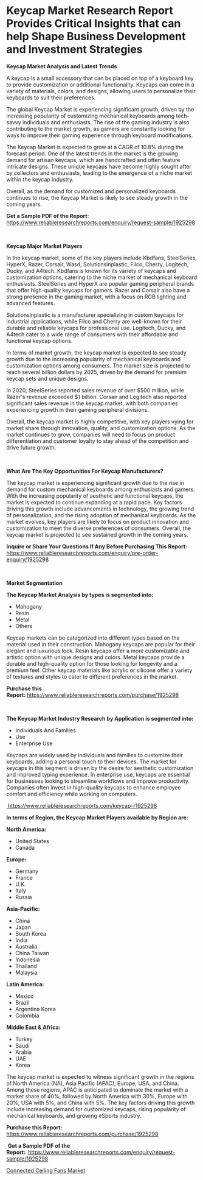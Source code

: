 <p><h1>Keycap Market Research Report Provides Critical Insights that can help Shape Business Development and Investment Strategies</h1></p><p><strong>Keycap Market Analysis and Latest Trends</strong></p>
<p><p>A keycap is a small accessory that can be placed on top of a keyboard key to provide customization or additional functionality. Keycaps can come in a variety of materials, colors, and designs, allowing users to personalize their keyboards to suit their preferences.</p><p>The global Keycap Market is experiencing significant growth, driven by the increasing popularity of customizing mechanical keyboards among tech-savvy individuals and enthusiasts. The rise of the gaming industry is also contributing to the market growth, as gamers are constantly looking for ways to improve their gaming experience through keyboard modifications.</p><p>The Keycap Market is expected to grow at a CAGR of 10.8% during the forecast period. One of the latest trends in the market is the growing demand for artisan keycaps, which are handcrafted and often feature intricate designs. These unique keycaps have become highly sought after by collectors and enthusiasts, leading to the emergence of a niche market within the keycap industry.</p><p>Overall, as the demand for customized and personalized keyboards continues to rise, the Keycap Market is likely to see steady growth in the coming years.</p></p>
<p><strong>Get a Sample PDF of the Report:&nbsp;</strong> <a href="https://www.reliableresearchreports.com/enquiry/request-sample/1925298">https://www.reliableresearchreports.com/enquiry/request-sample/1925298</a></p>
<p>&nbsp;</p>
<p><strong>Keycap Major Market Players</strong></p>
<p><p>In the keycap market, some of the key players include Kbdfans, SteelSeries, HyperX, Razer, Corsair, Wasd, Solutionsinplastic, Filco, Cherry, Logitech, Ducky, and A4tech. Kbdfans is known for its variety of keycaps and customization options, catering to the niche market of mechanical keyboard enthusiasts. SteelSeries and HyperX are popular gaming peripheral brands that offer high-quality keycaps for gamers. Razer and Corsair also have a strong presence in the gaming market, with a focus on RGB lighting and advanced features.</p><p>Solutionsinplastic is a manufacturer specializing in custom keycaps for industrial applications, while Filco and Cherry are well-known for their durable and reliable keycaps for professional use. Logitech, Ducky, and A4tech cater to a wide range of consumers with their affordable and functional keycap options.</p><p>In terms of market growth, the keycap market is expected to see steady growth due to the increasing popularity of mechanical keyboards and customization options among consumers. The market size is projected to reach several billion dollars by 2025, driven by the demand for premium keycap sets and unique designs.</p><p>In 2020, SteelSeries reported sales revenue of over $500 million, while Razer's revenue exceeded $1 billion. Corsair and Logitech also reported significant sales revenue in the keycap market, with both companies experiencing growth in their gaming peripheral divisions.</p><p>Overall, the keycap market is highly competitive, with key players vying for market share through innovation, quality, and customization options. As the market continues to grow, companies will need to focus on product differentiation and customer loyalty to stay ahead of the competition and drive future growth.</p></p>
<p>&nbsp;</p>
<p><strong>What Are The Key Opportunities For Keycap Manufacturers?</strong></p>
<p><p>The keycap market is experiencing significant growth due to the rise in demand for custom mechanical keyboards among enthusiasts and gamers. With the increasing popularity of aesthetic and functional keycaps, the market is expected to continue expanding at a rapid pace. Key factors driving this growth include advancements in technology, the growing trend of personalization, and the rising adoption of mechanical keyboards. As the market evolves, key players are likely to focus on product innovation and customization to meet the diverse preferences of consumers. Overall, the keycap market is projected to see sustained growth in the coming years.</p></p>
<p><strong>Inquire or Share Your Questions If Any Before Purchasing This Report:</strong> <a href="https://www.reliableresearchreports.com/enquiry/pre-order-enquiry/1925298">https://www.reliableresearchreports.com/enquiry/pre-order-enquiry/1925298</a></p>
<p>&nbsp;</p>
<p><strong>Market Segmentation</strong></p>
<p><strong>The Keycap Market Analysis by types is segmented into:</strong></p>
<p><ul><li>Mahogany</li><li>Resin</li><li>Metal</li><li>Others</li></ul></p>
<p><p>Keycap markets can be categorized into different types based on the material used in their construction. Mahogany keycaps are popular for their elegant and luxurious look. Resin keycaps offer a more customizable and artistic option with unique designs and colors. Metal keycaps provide a durable and high-quality option for those looking for longevity and a premium feel. Other keycap materials like acrylic or silicone offer a variety of textures and styles to cater to different preferences in the market.</p></p>
<p><strong>Purchase this Report:&nbsp;</strong><a href="https://www.reliableresearchreports.com/purchase/1925298">https://www.reliableresearchreports.com/purchase/1925298</a></p>
<p>&nbsp;</p>
<p><strong>The Keycap Market Industry Research by Application is segmented into:</strong></p>
<p><ul><li>Individuals And Families</li><li>Use</li><li>Enterprise Use</li></ul></p>
<p><p>Keycaps are widely used by individuals and families to customize their keyboards, adding a personal touch to their devices. The market for keycaps in this segment is driven by the desire for aesthetic customization and improved typing experience. In enterprise use, keycaps are essential for businesses looking to streamline workflows and improve productivity. Companies often invest in high-quality keycaps to enhance employee comfort and efficiency while working on computers.</p></p>
<p><a href="https://www.reliableresearchreports.com/keycap-r1925298">&nbsp;https://www.reliableresearchreports.com/keycap-r1925298</a></p>
<p><strong>In terms of Region, the Keycap Market Players available by Region are:</strong></p>
<p>
    <p> <strong> North America: </strong>
        <ul>
            <li>United States</li>
            <li>Canada</li>
        </ul>
        </p> 
    <p> <strong> Europe: </strong>
        <ul>
            <li>Germany</li>
            <li>France</li>
            <li>U.K.</li>
            <li>Italy</li>
            <li>Russia</li>
        </ul>
        </p> 
    <p> <strong> Asia-Pacific: </strong>
        <ul>
            <li>China</li>
            <li>Japan</li>
            <li>South Korea</li>
            <li>India</li>
            <li>Australia</li>
            <li>China Taiwan</li>
            <li>Indonesia</li>
            <li>Thailand</li>
            <li>Malaysia</li>
        </ul>
        </p> 
    <p> <strong> Latin America: </strong>
        <ul>
            <li>Mexico</li>
            <li>Brazil</li>
            <li>Argentina Korea</li>
            <li>Colombia</li>
        </ul>
        </p> 
    <p> <strong> Middle East & Africa: </strong>
        <ul>
            <li>Turkey</li>
            <li>Saudi</li>
            <li>Arabia</li>
            <li>UAE</li>
            <li>Korea</li>
        </ul>
    </p>
    </p>
<p><p>The keycap market is expected to witness significant growth in the regions of North America (NA), Asia Pacific (APAC), Europe, USA, and China. Among these regions, APAC is anticipated to dominate the market with a market share of 40%, followed by North America with 30%, Europe with 20%, USA with 5%, and China with 5%. The key factors driving this growth include increasing demand for customized keycaps, rising popularity of mechanical keyboards, and growing eSports industry.</p></p>
<p><strong>Purchase this Report: </strong><a href="https://www.reliableresearchreports.com/purchase/1925298">https://www.reliableresearchreports.com/purchase/1925298</a></p>
<p>&nbsp;<strong>Get a Sample PDF of the Report:&nbsp;&nbsp;</strong><a href="https://www.reliableresearchreports.com/enquiry/request-sample/1925298">https://www.reliableresearchreports.com/enquiry/request-sample/1925298</a></p>
<p><strong></strong></p>
<p><p><a href="https://github.com/Paul14Anderson63/Market-Research-Report-List-4/blob/main/connected-ceiling-fans-market.md">Connected Ceiling Fans Market</a></p></p>